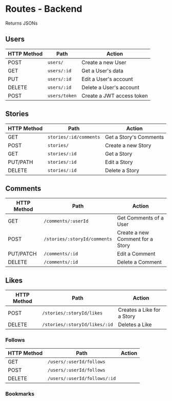 
# Routes - Backend
Returns JSONs

## Users
| HTTP Method | Path        | Action |
|-------------|-------------|--------|
| POST        | `users/`    | Create a new User       |
| GET         | `users/:id` | Get a User's data       |
| PUT         | `users/:id` | Edit a User's account   |
| DELETE      | `users/:id` | Delete a User's account |
| POST        | `users/token` | Create a JWT access token |

## Stories
| HTTP Method | Path                   | Action                 |
|-------------|------------------------|------------------------|
| GET         | `stories/:id/comments` | Get a Story's Comments |
| POST        | `stories/`             | Create a new Story     |
| GET         | `stories/:id`          | Get a Story            |
| PUT/PATH    | `stories/:id`          | Edit a Story           |
| DELETE      | `stories/:id`          | Delete a Story         |

## Comments
| HTTP Method | Path                         | Action                           |
|-------------|------------------------------|----------------------------------|
| GET         | `/comments/:userId`          | Get Comments of a User           |
| POST        | `/stories/:storyId/comments` | Create a new Comment for a Story |
| PUT/PATCH   | `/comments/:id`              | Edit a Comment                   |
| DELETE      | `/comments/:id`              | Delete a Comment                 |

<!-- MIRA Should 'get' be modified to end with a collection-type path instead? -->
<!-- MIRA Will the comments always be associated with a story in the path, like POST? -->
<!-- MIRA Bookmarks and Follows? -->

## Likes
| HTTP Method | Path                         | Action                     |
|-------------|------------------------------|----------------------------|
| POST        | `/stories/:storyId/likes`     | Creates a Like for a Story |
| DELETE      | `/stories/:storyId/likes/:id` | Deletes a Like             |

### Follows
| HTTP Method | Path                     | Action                     |
|-------------|--------------------------|----------------------------|
| GET         | `/users/:userId/follows` |
| POST        | `/users/:userId/follows` |
| DELETE      | `/users/:userId/follows/:id` |



### Bookmarks